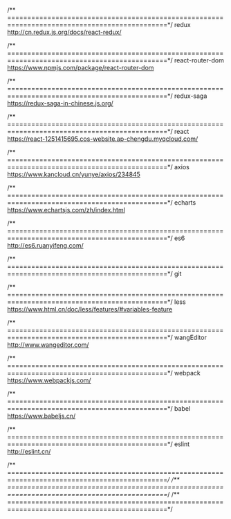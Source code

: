 /** ==============================================================================================*/
redux
http://cn.redux.js.org/docs/react-redux/

/** ==============================================================================================*/
react-router-dom
https://www.npmjs.com/package/react-router-dom

/** ==============================================================================================*/
redux-saga
https://redux-saga-in-chinese.js.org/

/** ==============================================================================================*/
react
https://react-1251415695.cos-website.ap-chengdu.myqcloud.com/

/** ==============================================================================================*/
axios
https://www.kancloud.cn/yunye/axios/234845

/** ==============================================================================================*/
echarts
https://www.echartsjs.com/zh/index.html

/** ==============================================================================================*/
es6
http://es6.ruanyifeng.com/

/** ==============================================================================================*/
git


/** ==============================================================================================*/
less
https://www.html.cn/doc/less/features/#variables-feature


/** ==============================================================================================*/
wangEditor
http://www.wangeditor.com/

/** ==============================================================================================*/
webpack
https://www.webpackjs.com/

/** ==============================================================================================*/
babel
https://www.babeljs.cn/

/** ==============================================================================================*/
eslint
http://eslint.cn/

/** ==============================================================================================*/
/** ==============================================================================================*/
/** ==============================================================================================*/
